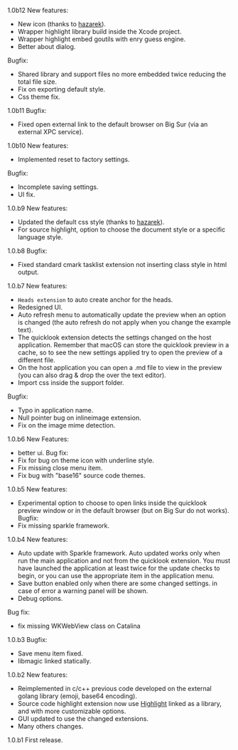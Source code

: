 1.0b12
New features:
- New icon (thanks to [hazarek](https://github.com/hazarek)). 
- Wrapper highlight library build inside the Xcode project.
- Wrapper highlight embed goutils with enry guess engine.
- Better about dialog.

Bugfix:
- Shared library and support files no more embedded twice reducing the total file size.
- Fix on exporting default style.
- Css theme fix.

1.0b11
Bugfix:
- Fixed open external link to the default browser on Big Sur (via an external XPC service).

1.0b10
New features:
- Implemented reset to factory settings.

Bugfix:
- Incomplete saving settings.
- UI fix.

1.0.b9
New features:
- Updated the default css style (thanks to [hazarek](https://github.com/hazarek)). 
- For source highlight, option to choose the document style or a specific language style.

1.0.b8
Bugfix:
- Fixed standard cmark tasklist extension not inserting class style in html output.

1.0.b7
New features:
- `Heads extension` to auto create anchor for the heads.
- Redesigned UI. 
- Auto refresh menu to automatically update the preview when an option is changed (the auto refresh do not apply when you change the example text). 
- The quicklook extension detects the settings changed on the host application. Remember that macOS can store the quicklook preview in a cache, so to see the new settings applied try to open the preview of a different file.
- On the host application you can open a .md file to view in the preview (you can also drag & drop the over the text editor).
- Import css inside the support folder.

Bugfix:
- Typo in application name.
- Null pointer bug on inlineimage extension.
- Fix on the image mime detection.

1.0.b6
New Features:
- better ui.
Bug fix:
- Fix for bug on theme icon with underline style.
- Fix missing close menu item.
- Fix bug with "base16" source code themes.

1.0.b5
New features:
- Experimental option to choose to open links inside the quicklook preview window or in the default browser (but on Big Sur do not works).
Bugfix:
- Fix missing sparkle framework.

1.0.b4
New features:
- Auto update with Sparkle framework. Auto updated works only when run the main application and not from the quicklook extension. You must have launched the application at least twice for the update checks to begin, or you can use the appropriate item in the application menu.
- Save button enabled only when there are some changed settings. in case of error a warning panel will be shown.
- Debug options.

Bug fix:
- fix missing WKWebView class on Catalina 


1.0.b3
Bugfix:
- Save menu item fixed.
- libmagic linked statically.

1.0.b2
New features:
- Reimplemented in c/c++ previous code developed on the external golang library (emoji, base64 encoding).
- Source code highlight extension now use [Highlight](http://www.andre-simon.de/doku/highlight/en/highlight.php) linked as a library, and with more customizable options.
- GUI updated to use the changed extensions.
- Many others changes.

1.0.b1
First release.
